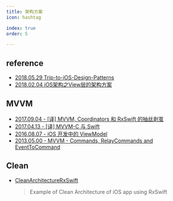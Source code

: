 ```yaml
---
title: 架构方案
icon: hashtag

index: true
order: 5

---
```


## reference

- [2018.05.29 Trip-to-iOS-Design-Patterns](https://github.com/skyming/Trip-to-iOS-Design-Patterns)
- [2018.02.04 iOS架构之View层的架构方案](https://mp.weixin.qq.com/s/t_IBkCClPBZFBPmtZT0WsQ)

## MVVM

- [2017.09.04 - [译] MVVM, Coordinators 和 RxSwift 的抽丝剥茧](https://juejin.cn/post/6844903494013435918)
- [2017.04.13 - [译] MVVM-C 与 Swift](https://juejin.cn/post/6844903473897537549)
- [2016.08.07 - iOS 开发中的 ViewModel](https://www.jianshu.com/p/823297d8c386)
- [2013.05.00 - MVVM - Commands, RelayCommands and EventToCommand](https://docs.microsoft.com/en-us/archive/msdn-magazine/2013/may/mvvm-commands-relaycommands-and-eventtocommand)

## Clean

- [CleanArchitectureRxSwift](https://github.com/sergdort/CleanArchitectureRxSwift)
    > Example of Clean Architecture of iOS app using RxSwift

